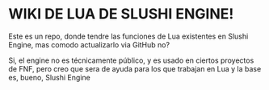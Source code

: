 # WIKI DE LUA DE SLUSHI ENGINE!
Este es un repo, donde tendre las funciones de Lua existentes en Slushi Engine, mas comodo actualizarlo via GitHub no?

Si, el engine no es técnicamente público, y es usado en ciertos proyectos de FNF, pero creo que sera de ayuda para los que trabajan en Lua y la base es, bueno, Slushi Engine
